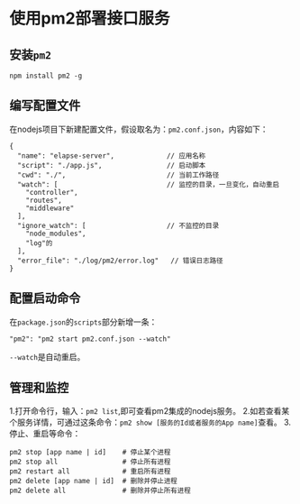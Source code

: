 # 使用pm2部署接口服务
## 安装`pm2`

`npm install pm2 -g`

## 编写配置文件
在nodejs项目下新建配置文件，假设取名为：`pm2.conf.json`，内容如下：

```
{
  "name": "elapse-server",             // 应用名称
  "script": "./app.js",                // 启动脚本
  "cwd": "./",                         // 当前工作路径
  "watch": [                           // 监控的目录，一旦变化，自动重启
    "controller",
    "routes",
    "middleware"
  ],
  "ignore_watch": [                    // 不监控的目录
    "node_modules",
    "log"的
  ],
  "error_file": "./log/pm2/error.log"   // 错误日志路径
}
```

## 配置启动命令
在`package.json`的`scripts`部分新增一条：

```
"pm2": "pm2 start pm2.conf.json --watch"
```

`--watch`是自动重启。

## 管理和监控
1.打开命令行，输入：`pm2 list`,即可查看pm2集成的nodejs服务。
2.如若查看某个服务详情，可通过这条命令：`pm2 show [服务的Id或者服务的App name]`查看。
3.停止、重启等命令：

```
pm2 stop [app name | id]    # 停止某个进程
pm2 stop all                # 停止所有进程
pm2 restart all             # 重启所有进程
pm2 delete [app name | id]  # 删除并停止进程
pm2 delete all              # 删除并停止所有进程
``` 
